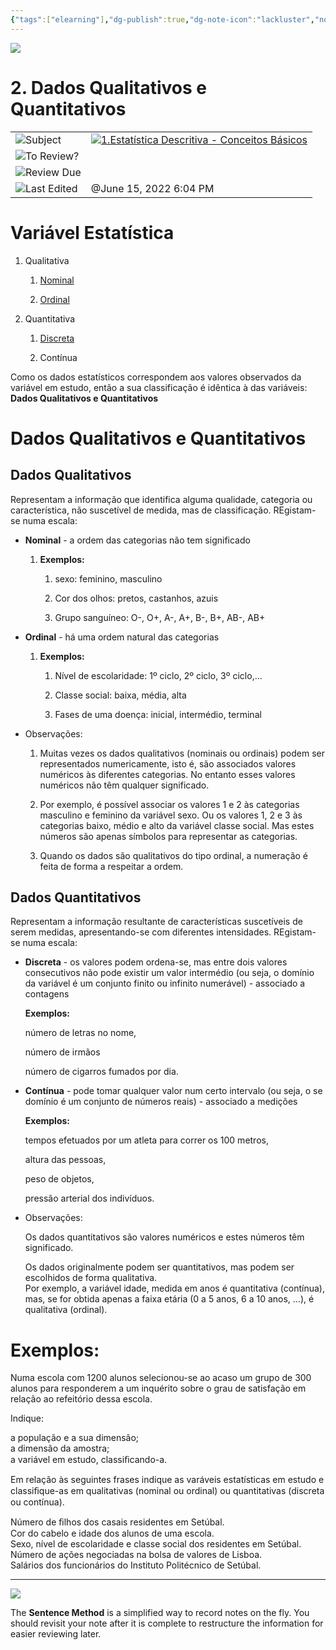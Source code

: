 ```yaml
---
{"tags":["elearning"],"dg-publish":true,"dg-note-icon":"lackluster","noteIcon":"lackluster","permalink":"/04-resources-material-para-zettel/elearning/2-dados-qualitativos-e-quantitativos/","dgPassFrontmatter":true,"created":"2025-10-16T10:21:48.157+01:00","updated":"2025-10-24T12:37:57.780+01:00"}
---
```



![](Dashboard/Attachments/icons_notes--sentence%206.png)

# 2. Dados Qualitativos e Quantitativos

|   |   |
|---|---|
|![](Dashboard/Attachments/arrow-northeast_gray%201177.svg)Subject|[![](Dashboard/Attachments/icons_graduate%206.png)1.Estatística Descritiva - Conceitos Básicos](../Subjects/1%20Estat%C3%ADstica%20Descritiva%20-%20Conceitos%20B%C3%A1sicos%20f2144333745141d493ecdf66e2f5a926.html)|
|![](Dashboard/Attachments/checkmark-square_gray%20658.svg)To Review?||
|![](Dashboard/Attachments/formula_gray%20477.svg)Review Due||
|![](Dashboard/Attachments/clock_gray%20109.svg)Last Edited|@June 15, 2022 6:04 PM|

# Variável Estatística

1. Qualitativa
    
    1. [Nominal](2%20Dados%20Qualitativos%20e%20Quantitativos%20a19fc21f08a246bd800c00d7a83d01b4.html)
    
    2. [Ordinal](2%20Dados%20Qualitativos%20e%20Quantitativos%20a19fc21f08a246bd800c00d7a83d01b4.html)

2. Quantitativa
    
    1. [Discreta](2%20Dados%20Qualitativos%20e%20Quantitativos%20a19fc21f08a246bd800c00d7a83d01b4.html)
    
    2. Contínua

Como os dados estatísticos correspondem aos valores observados da variável em estudo, então a sua classificação é idêntica à das variáveis: **Dados Qualitativos e Quantitativos**

# Dados Qualitativos e Quantitativos

## Dados Qualitativos

Representam a informação que identifica alguma qualidade, categoria ou característica, não suscetível de medida, mas de classificação. REgistam-se numa escala:

- **Nominal** - a ordem das categorias não tem significado
    
    1. **Exemplos:**
        
        1. sexo: feminino, masculino
        
        2. Cor dos olhos: pretos, castanhos, azuis
        
        3. Grupo sanguíneo: O-, O+, A-, A+, B-, B+, AB-, AB+
    

- **Ordinal** - há uma ordem natural das categorias
    
    1. **Exemplos:**
        
        1. Nível de escolaridade: 1º ciclo, 2º ciclo, 3º ciclo,…
        
        2. Classe social: baixa, média, alta
        
        3. Fases de uma doença: inicial, intermédio, terminal
    

- Observações:
    
    1. Muitas vezes os dados qualitativos (nominais ou ordinais) podem ser representados numericamente, isto é, são associados valores numéricos às diferentes categorias. No entanto esses valores numéricos não têm qualquer significado.
    
    2. Por exemplo, é possível associar os valores 1 e 2 às categorias masculino e feminino da variável sexo. Ou os valores 1, 2 e 3 às categorias baixo, médio e alto da variável classe social. Mas estes números são apenas símbolos para representar as categorias.
    
    3. Quando os dados são qualitativos do tipo ordinal, a numeração é feita de forma a respeitar a ordem.
    

## Dados Quantitativos

Representam a informação resultante de características suscetíveis de serem medidas, apresentando-se com diferentes intensidades. REgistam-se numa escala:

- **Discreta** - os valores podem ordena-se, mas entre dois valores consecutivos não pode existir um valor intermédio (ou seja, o domínio da variável é um conjunto finito ou infinito numerável) - associado a contagens
    
    **Exemplos:**
    
    número de letras no nome,
    
    número de irmãos
    
    número de cigarros fumados por dia.
    

- **Contínua** - pode tomar qualquer valor num certo intervalo (ou seja, o se domínio é um conjunto de números reais) - associado a medições
    
    **Exemplos:**
    
    tempos efetuados por um atleta para correr os 100 metros,
    
    altura das pessoas,
    
    peso de objetos,
    
    pressão arterial dos indivíduos.
    

- Observações:
    
    Os dados quantitativos são valores numéricos e estes números têm significado.
    
    Os dados originalmente podem ser quantitativos, mas podem ser escolhidos de forma qualitativa.  
    Por exemplo, a variável idade, medida em anos é quantitativa (contínua), mas, se for obtida apenas a faixa etária (0 a 5 anos, 6 a 10 anos, …), é qualitativa (ordinal).
    

# Exemplos:

Numa escola com 1200 alunos selecionou-se ao acaso um grupo de 300 alunos para responderem a um inquérito sobre o grau de satisfação em relação ao refeitório dessa escola.

Indique:

a população e a sua dimensão;  
a dimensão da amostra;  
a variável em estudo, classiﬁcando-a.

Em relação às seguintes frases indique as varáveis estatísticas em estudo e classiﬁque-as em qualitativas (nominal ou ordinal) ou quantitativas (discreta ou contínua).

Número de ﬁlhos dos casais residentes em Setúbal.  
Cor do cabelo e idade dos alunos de uma escola.  
Sexo, nível de escolaridade e classe social dos residentes em Setúbal.  
Número de ações negociadas na bolsa de valores de Lisboa.  
Salários dos funcionários do Instituto Politécnico de Setúbal.

---

![](Dashboard/Attachments/icons_questions%206.png)

The **Sentence Method** is a simplified way to record notes on the fly. You should revisit your note after it is complete to restructure the information for easier reviewing later.